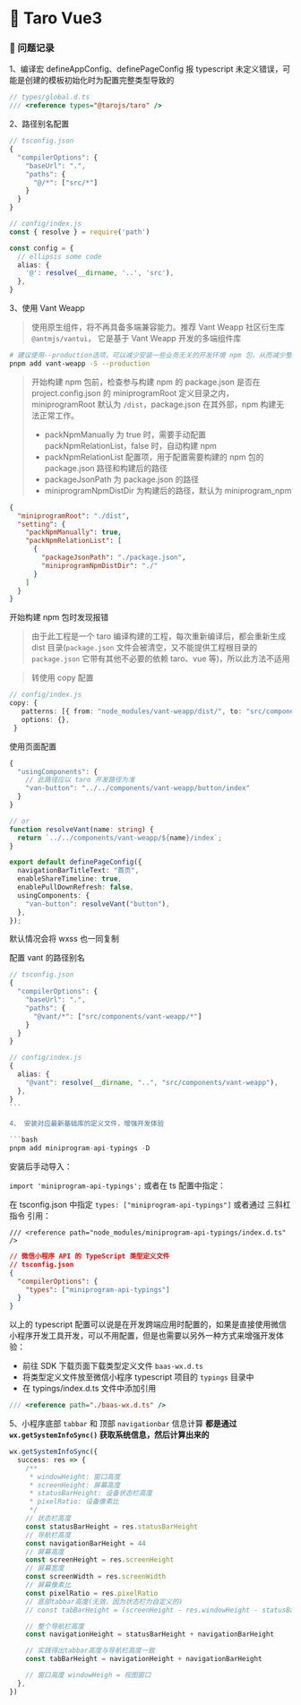 # 🌴 Taro Vue3

### 📝 问题记录

1、编译宏 defineAppConfig、definePageConfig 报 typescript 未定义错误，可能是创建的模板初始化时为配置完整类型导致的

```typescript
// types/global.d.ts
/// <reference types="@tarojs/taro" />
```

2、路径别名配置

```typescript
// tsconfig.json
{
  "compilerOptions": {
    "baseUrl": ".",
    "paths": {
      "@/*": ["src/*"]
    }
  }
}

// config/index.js
const { resolve } = require('path')

const config = {
  // ellipsis some code
  alias: {
    '@': resolve(__dirname, '..', 'src'),
  },
}
```

3、使用 Vant Weapp

> 使用原生组件，将不再具备多端兼容能力。推荐 Vant Weapp 社区衍生库 `@antmjs/vantui`， 它是基于 Vant Weapp 开发的多端组件库

```bash
# 建议使用--production选项，可以减少安装一些业务无关的开发环境 npm 包，从而减少整个小程序包的大小
pnpm add vant-weapp -S --production
```

> 开始构建 npm 包前，检查参与构建 npm 的 package.json 是否在 project.config.json 的 miniprogramRoot 定义目录之内，miniprogramRoot 默认为 `/dist`，package.json 在其外部，npm 构建无法正常工作。
>
> - packNpmManually 为 true 时，需要手动配置 packNpmRelationList，false 时，自动构建 npm
> - packNpmRelationList 配置项，用于配置需要构建的 npm 包的 package.json 路径和构建后的路径
> - packageJsonPath 为 package.json 的路径
> - miniprogramNpmDistDir 为构建后的路径，默认为 miniprogram_npm

```json
{
  "miniprogramRoot": "./dist",
  "setting": {
    "packNpmManually": true,
    "packNpmRelationList": [
      {
        "packageJsonPath": "./package.json",
        "miniprogramNpmDistDir": "./"
      }
    ]
  }
}
```

开始构建 npm 包时发现报错

> 由于此工程是一个 taro 编译构建的工程，每次重新编译后，都会重新生成 dist 目录(`package.json` 文件会被清空，又不能提供工程根目录的 `package.json` 它带有其他不必要的依赖 taro、vue 等)，所以此方法不适用

> 转使用 copy 配置

```typescript
// config/index.js
copy: {
   patterns: [{ from: "node_modules/vant-weapp/dist/", to: "src/components/vant-weapp" }],
   options: {},
 }
```

使用页面配置

```typescript
{
  "usingComponents": {
    // 此路径应以 taro 开发路径为准
    "van-button": "../../components/vant-weapp/button/index"
  }
}

// or
function resolveVant(name: string) {
  return `../../components/vant-weapp/${name}/index`;
}

export default definePageConfig({
  navigationBarTitleText: "首页",
  enableShareTimeline: true,
  enablePullDownRefresh: false,
  usingComponents: {
    "van-button": resolveVant("button"),
  },
});

```

默认情况会将 wxss 也一同复制

配置 vant 的路径别名

````typescript
// tsconfig.json
{
  "compilerOptions": {
    "baseUrl": ".",
    "paths": {
      "@vant/*": ["src/components/vant-weapp/*"]
    }
  }
}

// config/index.js
{
  alias: {
    "@vant": resolve(__dirname, "..", "src/components/vant-weapp"),
  },
}
```

4、 安装对应最新基础库的定义文件，增强开发体验

```bash
pnpm add miniprogram-api-typings -D
````

安装后手动导入：

`import 'miniprogram-api-typings';`
或者在 ts 配置中指定：

在 tsconfig.json 中指定 `types: ["miniprogram-api-typings"]`
或者通过 三斜杠指令 引用：

`/// <reference path="node_modules/miniprogram-api-typings/index.d.ts" />`

```json
// 微信小程序 API 的 TypeScript 类型定义文件
// tsconfig.json
{
  "compilerOptions": {
    "types": ["miniprogram-api-typings"]
  }
}
```

以上的 typescript 配置可以说是在开发跨端应用时配置的，如果是直接使用微信小程序开发工具开发，可以不用配置，但是也需要以另外一种方式来增强开发体验：

- 前往 SDK 下载页面下载类型定义文件 `baas-wx.d.ts`
- 将类型定义文件放至微信小程序 typescript 项目的 `typings` 目录中
- 在 typings/index.d.ts 文件中添加引用

```typescript
/// <reference path="./baas-wx.d.ts" />
```

5、小程序底部 `tabbar` 和 顶部 `navigationbar` 信息计算
**都是通过 `wx.getSystemInfoSync()` 获取系统信息，然后计算出来的**

```typescript
wx.getSystemInfoSync({
  success: res => {
    /**
     * windowHeight: 窗口高度
     * screenHeight: 屏幕高度
     * statusBarHeight: 设备状态栏高度
     * pixelRatio: 设备像素比
     */
    // 状态栏高度
    const statusBarHeight = res.statusBarHeight
    // 导航栏高度
    const navigationBarHeight = 44
    // 屏幕高度
    const screenHeight = res.screenHeight
    // 屏幕宽度
    const screenWidth = res.screenWidth
    // 屏幕像素比
    const pixelRatio = res.pixelRatio
    // 底部tabbar高度(无效，因为状态栏为自定义的)
    // const tabBarHeight = (screenHeight - res.windowHeight - statusBarHeight) * pixelRatio

    // 整个导航栏高度
    const navigationHeight = statusBarHeight + navigationBarHeight

    // 实践得出tabbar高度与导航栏高度一致
    const tabBarHeight = navigationHeight + navigationBarHeight

    // 窗口高度 windowHeigh = 视图窗口
  },
})
```

<!-- > ![](https://cdn.jsdelivr.net/gh/iamsyygo/Store@master/image/202308092141431.png) -->
